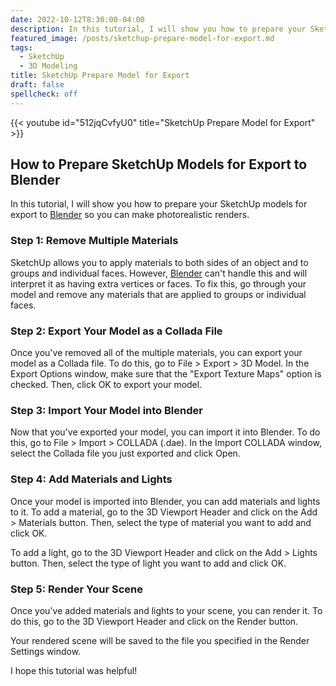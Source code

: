 ```yaml
---
date: 2022-10-12T8:30:00-04:00
description: In this tutorial, I will show you how to prepare your SketchUp models for export to Blender so you can make photorealistic renders.
featured_image: /posts/sketchup-prepare-model-for-export.md
tags:
  - SketchUp
  - 3D Modeling
title: SketchUp Prepare Model for Export
draft: false
spellcheck: off
---
```


{{< youtube id="512jqCvfyU0" title="SketchUp Prepare Model for Export" >}}

## How to Prepare SketchUp Models for Export to Blender

In this tutorial, I will show you how to prepare your SketchUp models for export to [Blender](../blender/blender.md) so you can make photorealistic renders.

### Step 1: Remove Multiple Materials

SketchUp allows you to apply materials to both sides of an object and to groups and individual faces. However, [Blender](../blender/blender.md) can't handle this and will interpret it as having extra vertices or faces. To fix this, go through your model and remove any materials that are applied to groups or individual faces.

### Step 2: Export Your Model as a Collada File

Once you've removed all of the multiple materials, you can export your model as a Collada file. To do this, go to File > Export > 3D Model. In the Export Options window, make sure that the "Export Texture Maps" option is checked. Then, click OK to export your model.

### Step 3: Import Your Model into Blender

Now that you've exported your model, you can import it into Blender. To do this, go to File > Import > COLLADA (.dae). In the Import COLLADA window, select the Collada file you just exported and click Open.

### Step 4: Add Materials and Lights

Once your model is imported into Blender, you can add materials and lights to it. To add a material, go to the 3D Viewport Header and click on the Add > Materials button. Then, select the type of material you want to add and click OK.

To add a light, go to the 3D Viewport Header and click on the Add > Lights button. Then, select the type of light you want to add and click OK.

### Step 5: Render Your Scene

Once you've added materials and lights to your scene, you can render it. To do this, go to the 3D Viewport Header and click on the Render button.

Your rendered scene will be saved to the file you specified in the Render Settings window.

I hope this tutorial was helpful!
